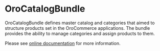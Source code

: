 # OroCatalogBundle

OroCatalogBundle defines master catalog and categories that aimed to structure products set in the OroCommerce applications. The bundle provides the ability to manage categories and assign products to them.

Please see [online documentation](https://doc.oroinc.com/master/backend/bundles/commerce/CatalogBundle/) for more information.


